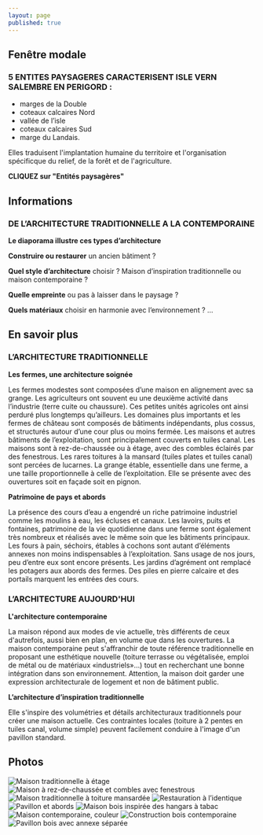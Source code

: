 ```yaml
---
layout: page
published: true
---
```


## Fenêtre modale
### 5 ENTITES PAYSAGERES CARACTERISENT ISLE VERN SALEMBRE EN PERIGORD :
- marges de la Double
- coteaux calcaires Nord
- vallée de l’isle
- coteaux calcaires Sud
- marge du Landais.

Elles traduisent l'implantation humaine du territoire et l'organisation spécificque du relief, de la forêt et de l'agriculture.

**CLIQUEZ sur "Entités paysagères"**

## Informations
### DE L’ARCHITECTURE TRADITIONNELLE A LA CONTEMPORAINE

**Le diaporama illustre ces types d’architecture**

**Construire ou restaurer** un ancien bâtiment ?

**Quel style d’architecture** choisir ?  Maison d’inspiration traditionnelle ou  maison contemporaine ?

**Quelle empreinte** ou pas à laisser dans le paysage ?

**Quels matériaux** choisir en harmonie avec l’environnement ? …

## En savoir plus
### L’ARCHITECTURE TRADITIONNELLE

**Les fermes, une architecture soignée**

Les fermes modestes sont composées d’une maison en alignement avec sa grange. Les agriculteurs ont souvent eu une deuxième activité dans l’industrie (terre cuite ou chaussure). Ces petites unités agricoles ont ainsi perduré plus longtemps qu’ailleurs. Les domaines plus importants et les fermes de château sont composés de bâtiments indépendants, plus cossus, et structurés autour d’une cour plus ou moins fermée. 
Les maisons et autres bâtiments de l’exploitation, sont principalement couverts en tuiles canal. Les maisons sont à rez-de-chaussée ou à étage, avec des combles éclairés par des fenestrous. Les rares toitures à la mansard (tuiles plates et tuiles canal) sont percées de lucarnes.
La grange étable, essentielle dans une ferme, a une taille proportionnelle à celle de l’exploitation. Elle se présente avec des ouvertures soit en façade soit en pignon.

**Patrimoine de pays et abords**

La présence des cours d’eau a engendré un riche patrimoine industriel comme les moulins à eau, les écluses et canaux.
Les lavoirs, puits et fontaines, patrimoine de la vie quotidienne dans une ferme sont également très nombreux et réalisés avec le même soin que les bâtiments principaux.
Les fours à pain, séchoirs, étables à cochons sont autant d’éléments annexes non moins indispensables à l’exploitation. Sans usage de nos jours, peu d’entre eux sont encore présents.
Les jardins d’agrément ont remplacé les potagers aux abords des fermes. Des piles en pierre calcaire et des portails marquent les entrées des cours.

### L’ARCHITECTURE AUJOURD'HUI

**L'architecture contemporaine**

La maison répond aux modes de vie actuelle, très différents de ceux d'autrefois, aussi bien en plan, en volume que dans les ouvertures.
La maison contemporaine peut s'affranchir de toute référence traditionnelle en proposant une esthétique nouvelle (toiture terrasse ou végétalisée, emploi de métal ou de matériaux «industriels»…) tout en recherchant une bonne intégration dans son environnement.
Attention, la maison doit garder une expression architecturale de logement et non de bâtiment public.

**L’architecture d’inspiration traditionnelle**

Elle s'inspire des volumétries et détails architecturaux traditionnels pour créer une maison actuelle. Ces contraintes locales (toiture à 2 pentes en tuiles canal, volume simple) peuvent facilement conduire à l'image d'un pavillon standard.

## Photos
![Maison traditionnelle à étage](data/images/1/architecture/1_architecture_1.jpg)
![Maison à rez-de-chaussée et combles avec fenestrous](data/images/1/architecture/1_architecture_2.jpg)
![Maison traditionnelle à toiture mansardée](data/images/1/architecture/1_architecture_3.jpg)
![Restauration à l’identique](data/images/1/architecture/1_architecture_4.jpg)
![Pavillon et abords](data/images/1/architecture/1_architecture_5.jpg)
![Maison bois inspirée des hangars à tabac](data/images/1/architecture/1_architecture_6.jpg)
![Maison contemporaine, couleur ](data/images/1/architecture/1_architecture_7.jpg)
![Construction bois contemporaine](data/images/1/architecture/1_architecture_8.jpg)
![Pavillon bois avec annexe séparée](data/images/1/architecture/1_architecture_9.jpg)